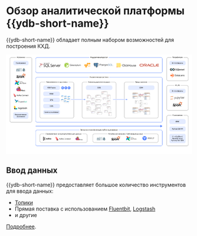 # Обзор аналитической платформы {{ydb-short-name}}

{{ydb-short-name}} обладает полным набором возможностей для построения КХД.

![](_includes/olap_whole.png)

## Ввод данных

{{ydb-short-name}} предоставляет большое количество инструментов для ввода данных:
- [Топики]()
- Прямая поставка с использованием [Fluentbit](), [Logstash]()
- и другие

[Подробнее](medalion/ingest.md).
